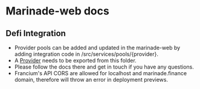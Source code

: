 # Marinade-web docs

## Defi Integration

- Provider pools can be added and updated in the marinade-web by adding integration code in /src/services/pools/{provider}.
- A [Provider](modules/providers.md#provider) needs to be exported from this folder.
- Please follow the docs there and get in touch if you have any questions.
- Francium's API CORS are allowed for localhost and marinade.finance domain, therefore will throw an error in deployment previews.
